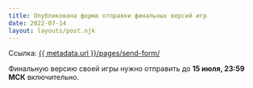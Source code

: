 ```yaml
---
title: Опубликована форма отправки финальных версий игр
date: 2022-07-14
layout: layouts/post.njk
---
```


Ссылка: [{{ metadata.url }}/pages/send-form/](/pages/send-form/)

Финальную версию своей игры нужно отправить до **15 июля, 23:59 МСК** включительно.
